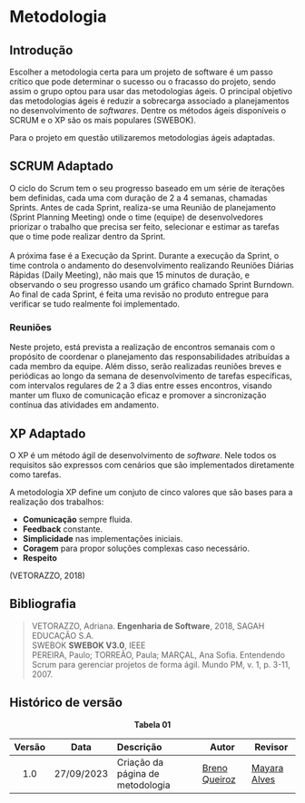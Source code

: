 # Metodologia

## Introdução

Escolher a metodologia certa para um projeto de software é um passo crítico que pode determinar o sucesso ou o fracasso do projeto, sendo assim o grupo optou para usar das metodologias ágeis. O principal objetivo das metodologias ágeis é reduzir a sobrecarga
associado a planejamentos no desenvolvimento de *softwares*.
Dentre os métodos ágeis disponíveis o SCRUM e o XP são os mais populares
(SWEBOK). 

Para o projeto em questão utilizaremos metodologias ágeis adaptadas.

## SCRUM Adaptado

O ciclo do Scrum tem o seu progresso baseado em um série de iterações bem
definidas, cada uma com duração de 2 a 4 semanas, chamadas Sprints. Antes de cada
Sprint, realiza-se uma Reunião de planejamento (Sprint Planning Meeting)
onde o time (equipe) de desenvolvedores priorizar o trabalho que precisa ser feito,
selecionar e estimar as tarefas que o time pode realizar dentro da Sprint.
<br><br>
A próxima fase é a Execução da Sprint. Durante a
execução da Sprint, o time controla o andamento do desenvolvimento realizando
Reuniões Diárias Rápidas (Daily Meeting), não mais que 15 minutos de duração, e
observando o seu progresso usando um gráfico chamado Sprint Burndown. Ao final
de cada Sprint, é feita uma revisão no produto entregue para verificar se tudo realmente foi
implementado.

### Reuniões 

Neste projeto, está prevista a realização de encontros semanais com o propósito de coordenar o planejamento das responsabilidades atribuídas a cada membro da equipe. Além disso, serão realizadas reuniões breves e periódicas ao longo da semana de desenvolvimento de tarefas específicas, com intervalos regulares de 2 a 3 dias entre esses encontros, visando manter um fluxo de comunicação eficaz e promover a sincronização contínua das atividades em andamento.

## XP Adaptado

O XP é um método ágil de desenvolvimento de *software*. Nele todos os requisitos são expressos
com cenários que são implementados diretamente como tarefas.

A metodologia XP define um conjuto de cinco valores que são bases para a realização dos trabalhos:

- **Comunicação** sempre fluida.
- **Feedback** constante.
- **Simplicidade** nas implementações iniciais.
- **Coragem** para propor soluções complexas caso necessário.
- **Respeito**

(VETORAZZO, 2018)


## Bibliografia
> VETORAZZO, Adriana. **Engenharia de Software**, 2018, SAGAH EDUCAÇÂO S.A. </br>
> SWEBOK **SWEBOK V3.0**, IEEE <br/>
> PEREIRA, Paulo; TORREÃO, Paula; MARÇAL, Ana Sofia. Entendendo Scrum para gerenciar projetos de forma ágil. Mundo PM, v. 1, p. 3-11, 2007. </br>

## Histórico de versão

<p align="center"><b>Tabela 01</b></p>

| Versão| Data      | Descrição | Autor | Revisor       |
| :-:   | :-----:       | :------       | -------    | -------            |
| 1.0   |27/09/2023 |   Criação da página de metodologia   |  [Breno Queiroz](https://github.com/brenob6)| [Mayara Alves](https://github.com/Mayara-tech) |
